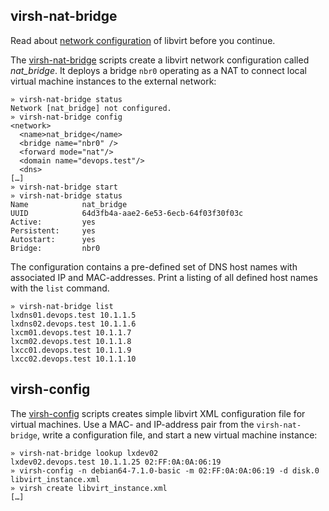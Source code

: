 
## virsh-nat-bridge

Read about [network configuration][10] of libvirt before you continue. 

The [virsh-nat-bridge][11] scripts create a libvirt network configuration called *nat_bridge*. It deploys a bridge `nbr0` operating as a NAT to connect local virtual machine instances to the external network:    

    » virsh-nat-bridge status 
    Network [nat_bridge] not configured.
    » virsh-nat-bridge config 
    <network> 
      <name>nat_bridge</name>
      <bridge name="nbr0" />
      <forward mode="nat"/>
      <domain name="devops.test"/>
      <dns>
    […]
    » virsh-nat-bridge start
    » virsh-nat-bridge status
    Name            nat_bridge
    UUID            64d3fb4a-aae2-6e53-6ecb-64f03f30f03c
    Active:         yes
    Persistent:     yes
    Autostart:      yes
    Bridge:         nbr0

The configuration contains a pre-defined set of DNS host names with associated IP and MAC-addresses. Print a listing of all defined host names with the `list` command.

    » virsh-nat-bridge list
    lxdns01.devops.test 10.1.1.5
    lxdns02.devops.test 10.1.1.6
    lxcm01.devops.test 10.1.1.7
    lxcm02.devops.test 10.1.1.8
    lxcc01.devops.test 10.1.1.9
    lxcc02.devops.test 10.1.1.10

## virsh-config

The [virsh-config][12] scripts creates simple libvirt XML configuration file for virtual machines. Use a MAC- and IP-address pair from the `virsh-nat-bridge`, write a configuration file, and start a new virtual machine instance:

    » virsh-nat-bridge lookup lxdev02
    lxdev02.devops.test 10.1.1.25 02:FF:0A:0A:06:19
    » virsh-config -n debian64-7.1.0-basic -m 02:FF:0A:0A:06:19 -d disk.0 libvirt_instance.xml
    » virsh create libvirt_instance.xml
    […]


[10]: http://wiki.libvirt.org/page/Networking
[11]: https://raw.github.com/vpenso/scripts/master/bin/virsh-nat-bridge
[12]: ../bin/virsh-config
[13]: http://libvirt.org/formatdomain.html
